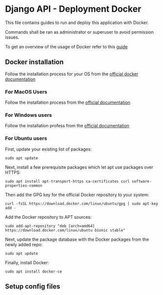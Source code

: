 # Django API - Deployment Docker

This file contains guides to run and deploy this application with Docker.

Commands shall be ran as administrator or superuser to avoid permission issues. 

To get an overview of the usage of Docker refer to this [guide](https://docs.docker.com/get-started/overview/)

## Docker installation

Follow the installation process for your OS from the [official docker documentation](https://docs.docker.com/get-docker/)

### For MacOS Users

Follow the installation process from the [official documentation](https://docs.docker.com/docker-for-mac/install/)

### For Windows users

Follow the installation profess from the [official documentation](https://docs.docker.com/docker-for-windows/install/)

### For Ubuntu users

First, update your existing list of packages:

```
sudo apt update
```

Next, install a few prerequisite packages which let apt use packages over HTTPS:

```
sudo apt install apt-transport-https ca-certificates curl software-properties-common
```

Then add the GPG key for the official Docker repository to your system:

```
curl -fsSL https://download.docker.com/linux/ubuntu/gpg | sudo apt-key add -
```

Add the Docker repository to APT sources:

```
sudo add-apt-repository "deb [arch=amd64] https://download.docker.com/linux/ubuntu bionic stable"
```

Next, update the package database with the Docker packages from the newly added repo:

```
sudo apt update
```

Finally, install Docker:

```
sudo apt install docker-ce
```

## Setup config files
